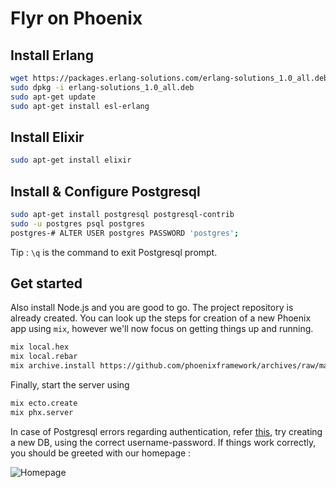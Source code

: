 # Flyr on Phoenix

## Install Erlang

```bash
wget https://packages.erlang-solutions.com/erlang-solutions_1.0_all.deb
sudo dpkg -i erlang-solutions_1.0_all.deb
sudo apt-get update
sudo apt-get install esl-erlang
```

## Install Elixir

```bash
sudo apt-get install elixir
```

## Install & Configure Postgresql

```bash
sudo apt-get install postgresql postgresql-contrib
sudo -u postgres psql postgres
postgres-# ALTER USER postgres PASSWORD 'postgres';
```
Tip : ```\q``` is the command to exit Postgresql prompt.

## Get started

Also install Node.js and you are good to go. The project repository is already created. You can look up the steps for creation of a new Phoenix app using ```mix```, however we'll now focus on getting things up and running.

```bash
mix local.hex
mix local.rebar
mix archive.install https://github.com/phoenixframework/archives/raw/master/phx_new.ez
```

Finally, start the server using
```bash
mix ecto.create
mix phx.server
```

In case of Postgresql errors regarding authentication, refer [this](https://stackoverflow.com/questions/7695962/postgresql-password-authentication-failed-for-user-postgres), try creating a new DB, using the correct username-password. If things work correctly, you should be greeted with our homepage :

![Homepage](https://i.imgur.com/xM713dd.png)